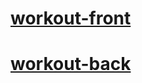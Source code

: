 # <a href="https://github.com/zzagir/workout-front">workout-front</a>
# <a href="https://github.com/zzagir/workout-back">workout-back</a>
